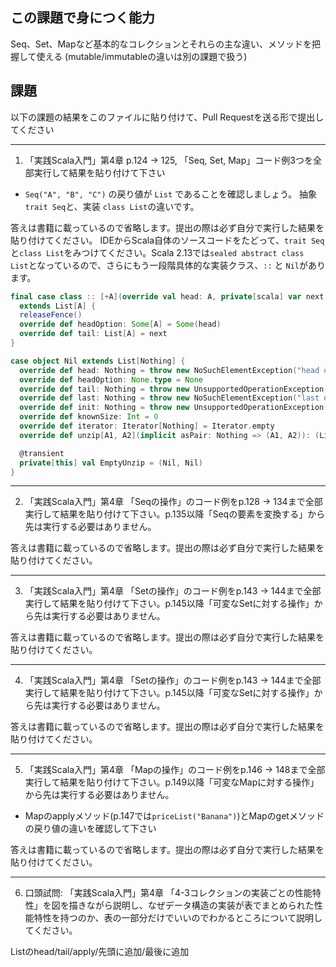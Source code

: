 ## この課題で身につく能力

Seq、Set、Mapなど基本的なコレクションとそれらの主な違い、メソッドを把握して使える
(mutable/immutableの違いは別の課題で扱う)

## 課題

以下の課題の結果をこのファイルに貼り付けて、Pull Requestを送る形で提出してください

---
1. 「実践Scala入門」第4章 p.124 -> 125, 「Seq, Set, Map」コード例3つを全部実行して結果を貼り付けて下さい
  - `Seq("A", "B", "C")` の戻り値が `List` であることを確認しましょう。 抽象 `trait Seq`と、実装 `class List`の違いです。

答えは書籍に載っているので省略します。提出の際は必ず自分で実行した結果を貼り付けてください。
IDEからScala自体のソースコードをたどって、`trait Seq`と`class List`をみつけてください。Scala 2.13では`sealed abstract class List`となっているので、さらにもう一段階具体的な実装クラス、`::` と `Nil`があります。

```scala
final case class :: [+A](override val head: A, private[scala] var next: List[A @uncheckedVariance]) // sound because `next` is used only locally
  extends List[A] {
  releaseFence()
  override def headOption: Some[A] = Some(head)
  override def tail: List[A] = next
}

case object Nil extends List[Nothing] {
  override def head: Nothing = throw new NoSuchElementException("head of empty list")
  override def headOption: None.type = None
  override def tail: Nothing = throw new UnsupportedOperationException("tail of empty list")
  override def last: Nothing = throw new NoSuchElementException("last of empty list")
  override def init: Nothing = throw new UnsupportedOperationException("init of empty list")
  override def knownSize: Int = 0
  override def iterator: Iterator[Nothing] = Iterator.empty
  override def unzip[A1, A2](implicit asPair: Nothing => (A1, A2)): (List[A1], List[A2]) = EmptyUnzip

  @transient
  private[this] val EmptyUnzip = (Nil, Nil)
}
```

---
2. 「実践Scala入門」第4章 「Seqの操作」のコード例をp.128 -> 134まで全部実行して結果を貼り付けて下さい。p.135以降「Seqの要素を変換する」から先は実行する必要はありません。

答えは書籍に載っているので省略します。提出の際は必ず自分で実行した結果を貼り付けてください。

---
3. 「実践Scala入門」第4章 「Setの操作」のコード例をp.143 -> 144まで全部実行して結果を貼り付けて下さい。p.145以降「可変なSetに対する操作」から先は実行する必要はありません。

答えは書籍に載っているので省略します。提出の際は必ず自分で実行した結果を貼り付けてください。

---
4. 「実践Scala入門」第4章 「Setの操作」のコード例をp.143 -> 144まで全部実行して結果を貼り付けて下さい。p.145以降「可変なSetに対する操作」から先は実行する必要はありません。

答えは書籍に載っているので省略します。提出の際は必ず自分で実行した結果を貼り付けてください。

---
5. 「実践Scala入門」第4章 「Mapの操作」のコード例をp.146 -> 148まで全部実行して結果を貼り付けて下さい。p.149以降「可変なMapに対する操作」から先は実行する必要はありません。
  - Mapのapplyメソッド(p.147では`priceList("Banana")`)とMapのgetメソッドの戻り値の違いを確認して下さい

答えは書籍に載っているので省略します。提出の際は必ず自分で実行した結果を貼り付けてください。

---
6. 口頭試問: 「実践Scala入門」第4章 「4-3コレクションの実装ごとの性能特性」を図を描きながら説明し、なぜデータ構造の実装が表でまとめられた性能特性を持つのか、表の一部分だけでいいのでわかるところについて説明してください。

Listのhead/tail/apply/先頭に追加/最後に追加